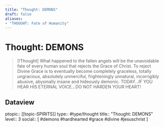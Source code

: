 ```yaml
---
title: "Thought: DEMONS"
draft: false
aliases:
- "THOUGHT: Fate of Humanity"
---
```

# Thought: DEMONS
> [!Thought]
> What happened to the fallen angels will be the unavoidable fate of every human soul that rejects the Grace of Christ.
>  To reject Divine Grace is to eventually become completely graceless, totally ungracious, absolutely unmerciful, frighteningly unnatural, incorrigibly abusive, abysmally insane and hideously demonic.
>  TODAY…IF YOU HEAR HIS ETERNAL VOICE…DO NOT HARDEN YOUR HEART!

## Dataview
ptopic:: [[topic-SPIRITS]]
type:: #type/thought
title:: "Thought: DEMONS"
level:: 3
social:: [ #demons #hardhearted #grace #divine #jesuschrist ]